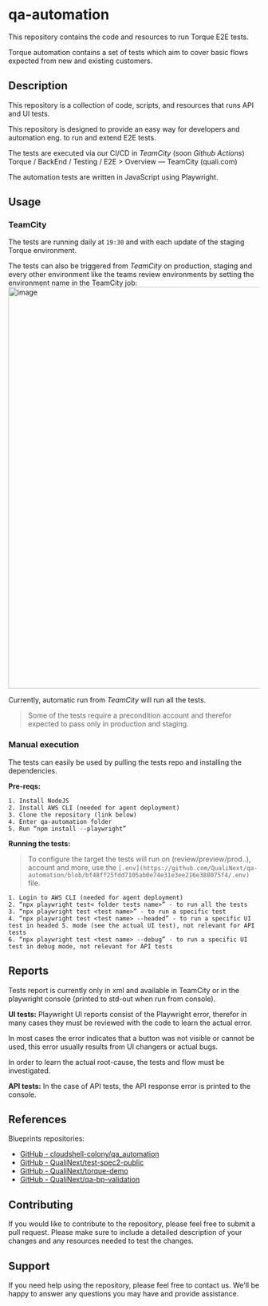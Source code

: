 # qa-automation

This repository contains the code and resources to run Torque E2E tests.

Torque automation contains a set of tests which aim to cover basic flows expected from new and existing customers.

## Description

This repository is a collection of code, scripts, and resources that runs API and UI tests. 

This repository is designed to provide an easy way for developers and automation eng. to run and extend E2E tests.

The tests are executed via our CI/CD in _TeamCity_ (soon _Github Actions_) Torque / BackEnd / Testing / E2E > Overview — TeamCity (quali.com)

The automation tests are written in JavaScript using Playwright.


## Usage

### TeamCity

The tests are running daily at `19:30` and with each update of the staging Torque environment.

The tests can also be triggered from _TeamCity_ on production, staging and every other environment like the teams review environments by setting the environment name in the TeamCity job:
<img width="805" alt="image" src="https://user-images.githubusercontent.com/96681520/217475318-0d3d93e8-9105-490a-9518-7ce8cfd05b28.png">

Currently, automatic run from _TeamCity_ will run all the tests.

> Some of the tests require a precondition account and therefor expected to pass only in production and staging.

### Manual execution

The tests can easily be used by pulling the tests repo and installing the dependencies.

**Pre-reqs:**

``` 
1. Install NodeJS
2. Install AWS CLI (needed for agent deployment)
3. Clone the repository (link below)
4. Enter qa-automation folder
5. Run “npm install --playwright”
```

**Running the tests:**

> To configure the target the tests will run on (review/preview/prod..), account and more, use the `[.env](https://github.com/QualiNext/qa-automation/blob/bf48ff25fdd7105ab0e74e31e3ee216e388075f4/.env)` file.

```
1. Login to AWS CLI (needed for agent deployment)
2. “npx playwright test< folder tests name>” - to run all the tests
3. “npx playwright test <test name>” - to run a specific test
4. “npx playwright test <test name> --headed” - to run a specific UI test in headed 5. mode (see the actual UI test), not relevant for API tests
6. “npx playwright test <test name> --debug” - to run a specific UI test in debug mode, not relevant for API tests
```

## Reports
Tests report is currently only in xml and available in TeamCity or in the playwright console (printed to std-out when run from console).

**UI tests:**
Playwright UI reports consist of the Playwright error, therefor in many cases they must be reviewed with the code to learn the actual error.

In most cases the error indicates that a button was not visible or cannot be used, this error usually results from UI changers or actual bugs.

In order to learn the actual root-cause, the tests and flow must be investigated.

**API tests:**
In the case of API tests, the API response error is printed to the console.

## References 

Blueprints repositories:
* [GitHub - cloudshell-colony/qa_automation](https://github.com/cloudshell-colony/qa_automation)
* [GitHub - QualiNext/test-spec2-public](https://github.com/QualiNext/test-spec2-public)
* [GitHub - QualiNext/torque-demo](https://github.com/QualiNext/torque-demo)
* [GitHub - QualiNext/qa-bp-validation](https://github.com/QualiNext/qa-bp-validation)

## Contributing

If you would like to contribute to the repository, please feel free to submit a pull request. Please make sure to include a detailed description of your changes and any resources needed to test the changes.

## Support

If you need help using the repository, please feel free to contact us. We'll be happy to answer any questions you may have and provide assistance.
